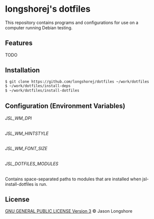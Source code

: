 # longshorej's dotfiles

This repository contains programs and configurations for use on a computer running Debian testing.

## Features

TODO

## Installation

```sh
$ git clone https://github.com/longshorej/dotfiles ~/work/dotfiles
$ ~/work/dotfiles/install-deps
$ ~/work/dotfiles/install-dotfiles
```

## Configuration (Environment Variables)

###### JSL_WM_DPI

###### JSL_WM_HINTSTYLE

###### JSL_WM_FONT_SIZE

###### JSL_DOTFILES_MODULES
Contains space-separated paths to modules that are installed when jsl-install-dotfiles is run.

## License

[GNU GENERAL PUBLIC LICENSE Version 3](https://github.com/longshorej/dotfiles/blob/master/LICENSE) © Jason Longshore
